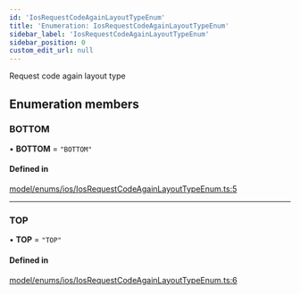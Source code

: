 ```yaml
---
id: 'IosRequestCodeAgainLayoutTypeEnum'
title: 'Enumeration: IosRequestCodeAgainLayoutTypeEnum'
sidebar_label: 'IosRequestCodeAgainLayoutTypeEnum'
sidebar_position: 0
custom_edit_url: null
---
```


Request code again layout type

## Enumeration members

### BOTTOM

• **BOTTOM** = `"BOTTOM"`

#### Defined in

[model/enums/ios/IosRequestCodeAgainLayoutTypeEnum.ts:5](https://github.com/tokenstreet-tech/react-native-idnow-videoident/blob/46300f0/src/model/enums/ios/IosRequestCodeAgainLayoutTypeEnum.ts#L5)

---

### TOP

• **TOP** = `"TOP"`

#### Defined in

[model/enums/ios/IosRequestCodeAgainLayoutTypeEnum.ts:6](https://github.com/tokenstreet-tech/react-native-idnow-videoident/blob/46300f0/src/model/enums/ios/IosRequestCodeAgainLayoutTypeEnum.ts#L6)
